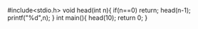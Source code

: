 #include<stdio.h>
void head(int n){
    if(n==0)
        return;
        head(n-1);
            printf("%d",n);
    }
    int main(){
        head(10);
        return 0;
    }
